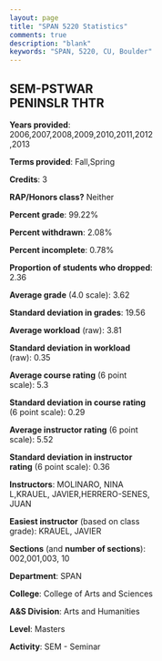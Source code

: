 ```yaml
---
layout: page
title: "SPAN 5220 Statistics"
comments: true
description: "blank"
keywords: "SPAN, 5220, CU, Boulder"
--- 
```

<head>
<script src="https://ajax.googleapis.com/ajax/libs/jquery/2.1.3/jquery.min.js"></script>
<script src="https://dl.dropboxusercontent.com/s/pc42nxpaw1ea4o9/highcharts.js?dl=0"></script>
<!-- <script src="../assets/js/highcharts.js"></script> -->
<style type="text/css">@font-face {
	font-family: "Bebas Neue";
	src: url(https://www.filehosting.org/file/details/544349/BebasNeue%20Regular.otf) format("opentype");
	}
	h1.Bebas { 
		font-family: "Bebas Neue", Verdana, Tahoma;
	}
</style>
</head>
<body>
	<div id="container" style="float: right; width: 45%; height: 88%; margin-left: 2.5%; margin-right: 2.5%;"></div>
	<script language="JavaScript">
		$(document).ready(function() {
		var chart = {type: 'column'};
		var title = {text: 'Grade Distribution'};
		var xAxis = {categories: ['A','B','C','D','F'],crosshair: true};
		var yAxis = {min: 0,title: {text: 'Percentage'}};
		var tooltip = {headerFormat: '<center><b><span style="font-size:20px">{point.key}</span></b></center>',
		               pointFormat: '<td style="padding:0"><b>{point.y:.1f}%</b></td>',
		               footerFormat: '</table>',shared: true,useHTML: true};
		var plotOptions = {column: {pointPadding: 0.0,borderWidth: 0}};  
		var credits = {enabled: false};var series= [{name: 'Percent',data: [74.8,23.58,0.81,0.0,0.81,]}];
		var json = {};
		json.chart = chart;
		json.title = title;
		json.tooltip = tooltip;
		json.xAxis = xAxis;
		json.yAxis = yAxis;  
		json.series = series;
		json.plotOptions = plotOptions;  
		json.credits = credits;
		$('#container').highcharts(json);
	});
	</script>
</body>
			   
## SEM-PSTWAR PENINSLR THTR

**Years provided**: 2006,2007,2008,2009,2010,2011,2012,2013

**Terms provided**: Fall,Spring

**Credits**: 3

**RAP/Honors class?** Neither

**Percent grade**: 99.22%

**Percent withdrawn**: 2.08%

**Percent incomplete**: 0.78%

**Proportion of students who dropped**: 2.36

**Average grade** (4.0 scale): 3.62

**Standard deviation in grades**: 19.56

**Average workload** (raw): 3.81

**Standard deviation in workload** (raw): 0.35

**Average course rating** (6 point scale): 5.3

**Standard deviation in course rating** (6 point scale): 0.29

**Average instructor rating** (6 point scale): 5.52

**Standard deviation in instructor rating** (6 point scale): 0.36

**Instructors**: MOLINARO, NINA L,KRAUEL, JAVIER,HERRERO-SENES, JUAN

**Easiest instructor** (based on class grade): KRAUEL, JAVIER

**Sections** (and **number of sections**): 002,001,003, 10

**Department**: SPAN

**College**: College of Arts and Sciences

**A&S Division**: Arts and Humanities

**Level**: Masters

**Activity**: SEM - Seminar